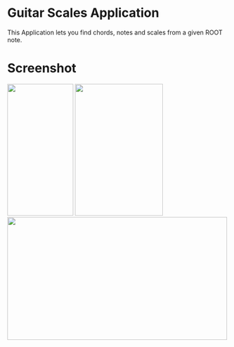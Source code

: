 # Guitar Scales Application
This Application lets you find chords, notes and scales from a given ROOT note.

# Screenshot

<img src="https://user-images.githubusercontent.com/92732976/220672168-77ff7c8d-e794-4630-9eae-e10aa8fcbafe.png" width=150 height=300>
<img src="https://user-images.githubusercontent.com/92732976/220672198-36fccc7f-c2be-4dab-9c2c-a6386ee98d9e.png" width=200 height=300>
<img src="https://user-images.githubusercontent.com/92732976/220672186-f7335d22-9379-4fab-b767-673b58ccec1e.png" width=500 height=280>


